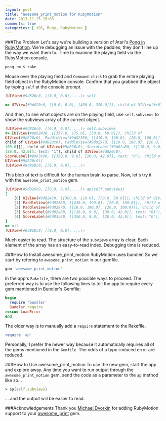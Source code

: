 ```yaml
---
layout: post
title: "awesome_print_motion for RubyMotion"
date: 2013-11-25 15:08
comments: true
categories: [ iOS, Ruby, RubyMotion ]
---
```

###The Problem
Let's say we're building a version of Atari's [Pong in RubyMotion](/blog/2013/02/26/atari-pong-rubymotion-objective-c/). We're debugging an issue with the paddles; they don't line up the way we want them to. Time to examine the playing field via the RubyMotion console.

```bash
pong-rm $ rake
```

Mouse over the playing field and `Command-click` to grab the entire playing field object in the RubyMotion console. Confirm that you grabbed the object by typing `self` at the console prompt.

```ruby
(UIView(#9d820c0, [[0.0, 0.0], ...)> self

=> UIView(#9d820c0, [[0.0, 0.0], [480.0, 320.0]]), child of UIView(#c876920)
```

And then, to see what objects are on the playing field, use
`self.subviews` to show the subviews array of the current object.

```ruby
(UIView(#9d820c0, [[0.0, 0.0], ...)> self.subviews
=> [UIView(#9d82430, [[357.0, 175.0], [50.0, 50.0]]), child of
UIView(#9d820c0), PaddleView(#9d82580, [[410.0, 190.0], [20.0, 100.0]]),
child of UIView(#9d820c0), PaddleView(#9d82970, [[10.0, 190.0], [20.0,
100.0]]), child of UIView(#9d820c0), ScoreLabel(#9d82a80, [[110.0, 9.0],
[20.0, 42.0]], text: "1"), child of UIView(#9d820c0),
ScoreLabel(#9d83c90, [[350.0, 9.0], [20.0, 42.0]], text: "0"), child of
UIView(#9d820c0)]
(UIView(#9d820c0, [[0.0, 0.0], ...)>
```

This blob of text is difficult for the human brain to parse. Now, let's try it with the `awesome_print_motion` gem.
<!--more-->
```ruby
(UIView(#9d820c0, [[0.0, 0.0], ...)> ap(self.subviews)
[
    [0] UIView(#9d82430, [[308.0, 118.0], [50.0, 50.0]]), child of UIView(#9d820c0),
    [1] PaddleView(#9d82580, [[410.0, 190.0], [20.0, 100.0]]), child of UIView(#9d820c0),
    [2] PaddleView(#9d82970, [[10.0, 190.0], [20.0, 100.0]]), child of UIView(#9d820c0),
    [3] ScoreLabel(#9d82a80, [[110.0, 9.0], [39.0, 42.0]], text: "61"), child of UIView(#9d820c0),
    [4] ScoreLabel(#9d83c90, [[350.0, 9.0], [20.0, 42.0]], text: "0"), child of UIView(#9d820c0)
]
=> nil
(UIView(#9d820c0, [[0.0, 0.0], ...)>

```

Much easier to read. The structure of the `subviews` array is clear. Each element of the array has an easy-to-read index. Debugging time is reduced.

###How to Install awesome_print_motion
RubyMotion uses bundler. So we start by refering to `awesome_print_motion` in our gemfile.

```ruby
gem 'awesome_print_motion'
```

In the app's `Rakefile`, there are two possible ways to proceed. The preferred way is to use the following lines to tell the app to require every gem mentioned in Bundler's Gemfile:

```ruby
begin
  require 'bundler'
  Bundler.require
rescue LoadError
end
```

The older way is to manually add a `require` statement to the Rakefile.

```ruby
require 'ap'
```
Personally, I prefer the newer way because it automatically
requires all of the gems mentioned in the `Gemfile`. The odds of a
typo-induced error are reduced.

###How to Use awesome_print_motion
To use the new gem, start the app and explore away. Any time you want to
run output through the `awesome_print_motion` gem, send the code as a
parameter to the `ap` method like so...

```ruby
> ap(self.subviews)
```
... and the output will be easier to read.

###Acknowledgements
Thank you [Michael Dvorkin](http://www.dvorkin.net/) for adding RubyMotion support to your [awesome_print](http://rubygems.org/gems/awesome_print) gem.

